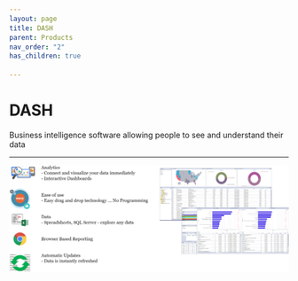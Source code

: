 ```yaml
---
layout: page
title: DASH
parent: Products
nav_order: "2"
has_children: true

---
```

# DASH

Business intelligence software allowing people to see and understand their data

***

![](/uploads/Dash.png)